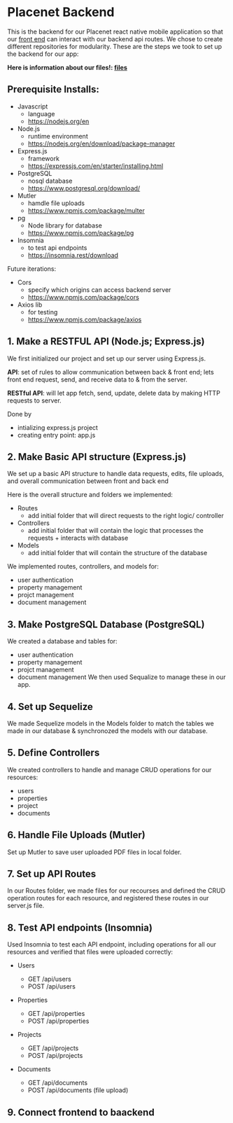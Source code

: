 # Placenet Backend 
This is the backend for our Placenet react native mobile application so that our [front end](https://github.com/angelesmarin/Placenet-App-Frontend/tree/main) can interact with our backend api routes. We chose to create different repositories for modularity. These are the steps we took to set up the backend for our app:


**Here is information about our files!: [files](https://github.com/angelesmarin/Placenet-App-Backend/tree/development/documentation)**

## Prerequisite Installs:
* Javascript
  * language
  * https://nodejs.org/en 
* Node.js
  * runtime environment 
  * https://nodejs.org/en/download/package-manager
* Express.js
  * framework
  * https://expressjs.com/en/starter/installing.html
* PostgreSQL
  * nosql database
  * https://www.postgresql.org/download/
* Mutler
  * hamdle file uploads
  * https://www.npmjs.com/package/multer
* pg
  * Node library for database 
  * https://www.npmjs.com/package/pg 
* Insomnia
  * to test api endpoints 
  * https://insomnia.rest/download
 
Future iterations:
* Cors
	* specify which origins can access backend server
 	* https://www.npmjs.com/package/cors
* Axios lib
  * for testing
  * https://www.npmjs.com/package/axios 
  
## 1. Make a RESTFUL API (Node.js; Express.js)
We first initialized our project and set up our server using Express.js.

**API**: set of rules to allow communication between back & front end; lets front end request, send, and receive data to & from the server. 


**RESTful API**: will let app fetch, send, update, delete data by making HTTP requests to server. 

Done by 
- intializing express.js project
- creating entry point: app.js 


## 2. Make Basic API structure (Express.js)
We set up a basic API structure to handle data requests, edits, file uploads, and overall communication between front and back end 

Here is the overall structure and folders we implemented:
* Routes
	* add initial folder that will direct requests to the right logic/ controller
* Controllers
	* add initial folder that will contain the logic that processes the requests + interacts with database 
* Models 
	* add initial folder that will contain the structure of the database

We implemented routes, controllers, and models for: 
* user authentication
* property management
* projct management
* document management 

## 3. Make PostgreSQL Database (PostgreSQL)
We created a database and tables for:
* user authentication
* property management
* projct management
* document management 
We then used Sequalize to manage these in our app. 
  
## 4. Set up Sequelize 
We made Sequelize models in the Models folder to match the tables we made in our database & synchronozed the models with our database. 

## 5. Define Controllers
We created controllers to handle and manage CRUD operations for our resources:
* users
* properties
* project
* documents

## 6. Handle File Uploads (Mutler)
Set up Mutler to save user uploaded PDF files in local folder. 

## 7. Set up API Routes 
In our Routes folder, we made files for our recourses and defined the CRUD operation routes for each resource, and registered these routes in our server.js file. 

## 8. Test API endpoints (Insomnia)
Used Insomnia to test each API endpoint, including operations for all our resources and verified that files were uploaded correctly:
- Users
  - GET /api/users
  - POST /api/users

- Properties
  - GET /api/properties
  - POST /api/properties

- Projects
  - GET /api/projects
  - POST /api/projects


- Documents
  - GET /api/documents
  - POST /api/documents (file upload)

## 9. Connect frontend to baackend 

